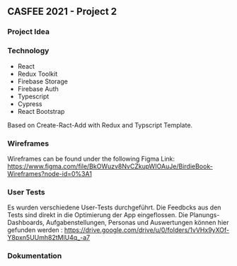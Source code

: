 ## CASFEE 2021 - Project 2

### Project Idea

### Technology
- React
- Redux Toolkit
- Firebase Storage
- Firebase Auth
- Typescript
- Cypress
- React Bootstrap

Based on Create-Ract-Add with Redux and Typscript Template.

### Wireframes
Wireframes can be found under the following Figma Link: 
https://www.figma.com/file/BkOWuzv8NvCZkupWIOAuJe/BirdieBook-Wireframes?node-id=0%3A1

### User Tests
Es wurden verschiedene User-Tests durchgeführt. Die Feedbcks aus den Tests sind direkt in die Optimierung der App eingeflossen. Die Planungs-Dashboards, Aufgabenstellungen, Personas und Auswertungen können hier gefunden werden : 
https://drive.google.com/drive/u/0/folders/1vVHx9yXOf-Y8pxn5UUmh82tMlU4q_-a7

### Dokumentation
